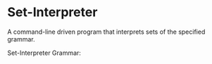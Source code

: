 # Set-Interpreter

A command-line driven program that interprets sets of the specified grammar.

Set-Interpreter Grammar:
  
